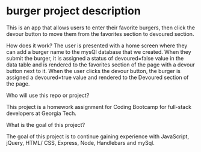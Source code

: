 # burger project description

This is an app that allows users to enter their favorite burgers, then click the devour button to move them from the favorites section to devoured section.

How does it work? The user is presented with a home screen where they can add a burger name to the mysQl database that we created.  When they submit the burger, it is assigned a status of devoured=false value in the data table and is rendered to the favorites section of the page with a devour button next to it.  When the user clicks the devour button, the burger is assigned a devoured=true value and rendered to the Devoured section of the page.

Who will use this repo or project?

This project is a homework assignment for Coding Bootcamp for full-stack developers at Georgia Tech.

What is the goal of this project?

The goal of this project is to continue gaining experience with JavaScript, jQuery, HTML/ CSS, Express, Node, Handlebars and mySql.